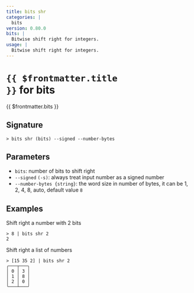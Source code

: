 ```yaml
---
title: bits shr
categories: |
  bits
version: 0.80.0
bits: |
  Bitwise shift right for integers.
usage: |
  Bitwise shift right for integers.
---
```


# <code>{{ $frontmatter.title }}</code> for bits

<div class='command-title'>{{ $frontmatter.bits }}</div>

## Signature

```> bits shr (bits) --signed --number-bytes```

## Parameters

 -  `bits`: number of bits to shift right
 -  `--signed` `(-s)`: always treat input number as a signed number
 -  `--number-bytes {string}`: the word size in number of bytes, it can be 1, 2, 4, 8, auto, default value `8`

## Examples

Shift right a number with 2 bits
```shell
> 8 | bits shr 2
2
```

Shift right a list of numbers
```shell
> [15 35 2] | bits shr 2
╭───┬───╮
│ 0 │ 3 │
│ 1 │ 8 │
│ 2 │ 0 │
╰───┴───╯

```
